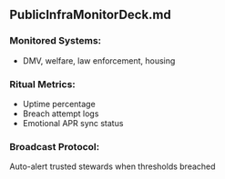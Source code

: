 ## PublicInfraMonitorDeck.md

### Monitored Systems:
- DMV, welfare, law enforcement, housing

### Ritual Metrics:
- Uptime percentage
- Breach attempt logs
- Emotional APR sync status

### Broadcast Protocol:
Auto-alert trusted stewards when thresholds breached
